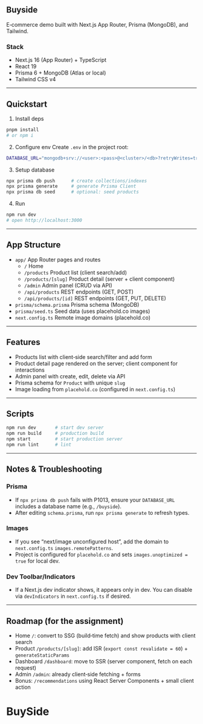 ## Buyside

E‑commerce demo built with Next.js App Router, Prisma (MongoDB), and Tailwind.

### Stack
- Next.js 16 (App Router) + TypeScript
- React 19
- Prisma 6 + MongoDB (Atlas or local)
- Tailwind CSS v4

---

## Quickstart

1) Install deps
```bash
pnpm install
# or npm i
```

2) Configure env
Create `.env` in the project root:
```bash
DATABASE_URL="mongodb+srv://<user>:<pass>@<cluster>/<db>?retryWrites=true&w=majority"
```

3) Setup database
```bash
npx prisma db push      # create collections/indexes
npx prisma generate     # generate Prisma Client
npx prisma db seed      # optional: seed products
```

4) Run
```bash
npm run dev
# open http://localhost:3000
```

---

## App Structure
- `app/` App Router pages and routes
  - `/` Home
  - `/products` Product list (client search/add)
  - `/products/[slug]` Product detail (server + client component)
  - `/admin` Admin panel (CRUD via API)
  - `/api/products` REST endpoints (GET, POST)
  - `/api/products/[id]` REST endpoints (GET, PUT, DELETE)
- `prisma/schema.prisma` Prisma schema (MongoDB)
- `prisma/seed.ts` Seed data (uses placehold.co images)
- `next.config.ts` Remote image domains (placehold.co)

---

## Features
- Products list with client‑side search/filter and add form
- Product detail page rendered on the server; client component for interactions
- Admin panel with create, edit, delete via API
- Prisma schema for `Product` with unique `slug`
- Image loading from `placehold.co` (configured in `next.config.ts`)

---

## Scripts
```bash
npm run dev       # start dev server
npm run build     # production build
npm start         # start production server
npm run lint      # lint
```

---

## Notes & Troubleshooting

### Prisma
- If `npx prisma db push` fails with P1013, ensure your `DATABASE_URL` includes a database name (e.g., `/buyside`).
- After editing `schema.prisma`, run `npx prisma generate` to refresh types.

### Images
- If you see “next/image unconfigured host”, add the domain to `next.config.ts` `images.remotePatterns`.
- Project is configured for `placehold.co` and sets `images.unoptimized = true` for local dev.

### Dev Toolbar/Indicators
- If a Next.js dev indicator shows, it appears only in dev. You can disable via `devIndicators` in `next.config.ts` if desired.

---

## Roadmap (for the assignment)
- Home `/`: convert to SSG (build‑time fetch) and show products with client search
- Product `/products/[slug]`: add ISR (`export const revalidate = 60`) + `generateStaticParams`
- Dashboard `/dashboard`: move to SSR (server component, fetch on each request)
- Admin `/admin`: already client‑side fetching + forms
- Bonus: `/recommendations` using React Server Components + small client action

# BuySide
